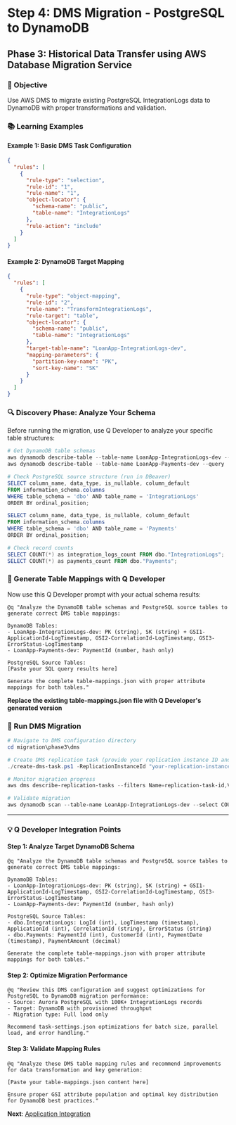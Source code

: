 # Step 4: DMS Migration - PostgreSQL to DynamoDB
## Phase 3: Historical Data Transfer using AWS Database Migration Service

### 🎯 Objective
Use AWS DMS to migrate existing PostgreSQL IntegrationLogs data to DynamoDB with proper transformations and validation.

### 📚 Learning Examples

#### Example 1: Basic DMS Task Configuration
```json
{
  "rules": [
    {
      "rule-type": "selection",
      "rule-id": "1",
      "rule-name": "1",
      "object-locator": {
        "schema-name": "public",
        "table-name": "IntegrationLogs"
      },
      "rule-action": "include"
    }
  ]
}
```

#### Example 2: DynamoDB Target Mapping
```json
{
  "rules": [
    {
      "rule-type": "object-mapping",
      "rule-id": "2",
      "rule-name": "TransformIntegrationLogs",
      "rule-target": "table",
      "object-locator": {
        "schema-name": "public",
        "table-name": "IntegrationLogs"
      },
      "target-table-name": "LoanApp-IntegrationLogs-dev",
      "mapping-parameters": {
        "partition-key-name": "PK",
        "sort-key-name": "SK"
      }
    }
  ]
}
```

### 🔍 Discovery Phase: Analyze Your Schema

Before running the migration, use Q Developer to analyze your specific table structures:

```powershell
# Get DynamoDB table schemas
aws dynamodb describe-table --table-name LoanApp-IntegrationLogs-dev --query 'Table.KeySchema'
aws dynamodb describe-table --table-name LoanApp-Payments-dev --query 'Table.KeySchema'

# Check PostgreSQL source structure (run in DBeaver)
SELECT column_name, data_type, is_nullable, column_default 
FROM information_schema.columns 
WHERE table_schema = 'dbo' AND table_name = 'IntegrationLogs'
ORDER BY ordinal_position;

SELECT column_name, data_type, is_nullable, column_default 
FROM information_schema.columns 
WHERE table_schema = 'dbo' AND table_name = 'Payments'
ORDER BY ordinal_position;

# Check record counts
SELECT COUNT(*) as integration_logs_count FROM dbo."IntegrationLogs";
SELECT COUNT(*) as payments_count FROM dbo."Payments";
```

### 🤖 Generate Table Mappings with Q Developer

Now use this Q Developer prompt with your actual schema results:

```
@q "Analyze the DynamoDB table schemas and PostgreSQL source tables to generate correct DMS table mappings:

DynamoDB Tables:
- LoanApp-IntegrationLogs-dev: PK (string), SK (string) + GSI1-ApplicationId-LogTimestamp, GSI2-CorrelationId-LogTimestamp, GSI3-ErrorStatus-LogTimestamp
- LoanApp-Payments-dev: PaymentId (number, hash only)

PostgreSQL Source Tables:
[Paste your SQL query results here]

Generate the complete table-mappings.json with proper attribute mappings for both tables."
```

**Replace the existing table-mappings.json file with Q Developer's generated version**

### 🚀 Run DMS Migration

```powershell
# Navigate to DMS configuration directory
cd migration\phase3\dms

# Create DMS replication task (provide your replication instance ID and Aurora endpoint)
./create-dms-task.ps1 -ReplicationInstanceId "your-replication-instance-id" -PostgreSQLHost "your-aurora-endpoint" -Environment dev

# Monitor migration progress
aws dms describe-replication-tasks --filters Name=replication-task-id,Values=your-task-id

# Validate migration
aws dynamodb scan --table-name LoanApp-IntegrationLogs-dev --select COUNT
```

---

### 💡 Q Developer Integration Points

#### Step 1: Analyze Target DynamoDB Schema
```
@q "Analyze the DynamoDB table schemas and PostgreSQL source tables to generate correct DMS table mappings:

DynamoDB Tables:
- LoanApp-IntegrationLogs-dev: PK (string), SK (string) + GSI1-ApplicationId-LogTimestamp, GSI2-CorrelationId-LogTimestamp, GSI3-ErrorStatus-LogTimestamp
- LoanApp-Payments-dev: PaymentId (number, hash only)

PostgreSQL Source Tables:
- dbo.IntegrationLogs: LogId (int), LogTimestamp (timestamp), ApplicationId (int), CorrelationId (string), ErrorStatus (string)
- dbo.Payments: PaymentId (int), CustomerId (int), PaymentDate (timestamp), PaymentAmount (decimal)

Generate the complete table-mappings.json with proper attribute mappings for both tables."
```

#### Step 2: Optimize Migration Performance
```
@q "Review this DMS configuration and suggest optimizations for PostgreSQL to DynamoDB migration performance:
- Source: Aurora PostgreSQL with 100K+ IntegrationLogs records
- Target: DynamoDB with provisioned throughput
- Migration type: Full load only

Recommend task-settings.json optimizations for batch size, parallel load, and error handling."
```

#### Step 3: Validate Mapping Rules
```
@q "Analyze these DMS table mapping rules and recommend improvements for data transformation and key generation:

[Paste your table-mappings.json content here]

Ensure proper GSI attribute population and optimal key distribution for DynamoDB best practices."
```

**Next**: [Application Integration](./05-application-integration.md)